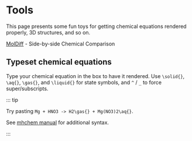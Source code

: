 # Tools

This page presents some fun toys for getting chemical equations rendered properly, 3D structures, and so on.

[MolDiff](./moldiff/) - Side-by-side Chemical Comparison

## Typeset chemical equations

Type your chemical equation in the box to have it rendered.  Use `\solid{}`, `\aq{}`, `\gas{}`, and `\liquid{}` for state symbols, and `^` / `_` to force super/subscripts.

::: tip

Try pasting `Mg + HNO3 -> H2\gas{} + Mg(NO3)2\aq{}`.


See [mhchem manual](https://mhchem.github.io/MathJax-mhchem/) for additional syntax.

:::

<equation-typer />